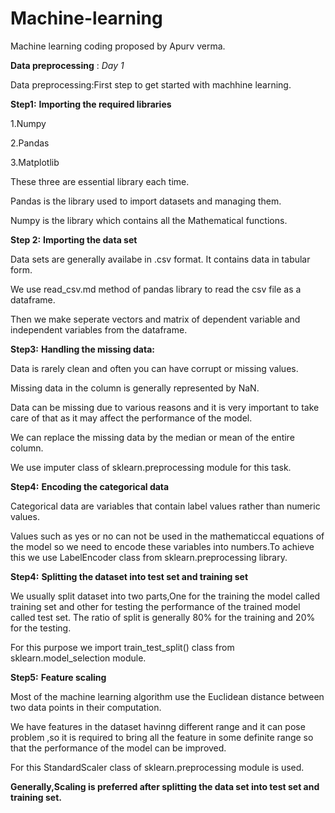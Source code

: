 # Machine-learning
Machine learning coding proposed by Apurv verma.

**Data preprocessing** : *Day 1*  


Data preprocessing:First step to get started with machhine learning.

**Step1:** **Importing the required libraries**

1.Numpy

2.Pandas

3.Matplotlib 

These three are essential library each time.

Pandas is the library used to import datasets and managing them.

Numpy is the library which contains all the Mathematical functions.

**Step 2:** **Importing the data set**

Data sets are generally availabe in .csv format. It contains data in tabular form.

We use read_csv.md method of pandas library to read the csv file as a dataframe.

Then we make seperate vectors and matrix of dependent variable and independent variables from the dataframe.

**Step3:** **Handling the missing data:**

Data is rarely clean and often you can have corrupt or missing values.

Missing data in the column is generally represented by NaN.

Data can be missing due to various reasons and it is very important to take care of that as it may affect the performance of the model.

We can replace the missing data by the median or mean of the entire column.

We use imputer class of sklearn.preprocessing module for this task.

**Step4:** **Encoding the categorical data**

Categorical data are variables that contain label values rather than numeric values.

Values such as yes or no can not be used in the mathematiccal equations of the model so we need to encode these variables into numbers.To achieve this we use  LabelEncoder class from sklearn.preprocessing library.

**Step4:** **Splitting the dataset into test set and training set**

We usually split dataset into two parts,One for the training the model called training set and other for testing the performance of the trained model called test set.
The ratio of split is generally 80% for the training and 20% for the testing.

For this purpose we import train_test_split() class from sklearn.model_selection module.

**Step5:** **Feature scaling**

Most of the machine learning algorithm use the Euclidean distance between two data points in their computation.

We have features in the dataset havinng  different range and it can pose problem ,so it is required to bring all the feature in some definite range so that the performance of the model can be improved.

For this StandardScaler class of sklearn.preprocessing module is used.


**Generally,Scaling is preferred after splitting the data set into test set and training set.**





